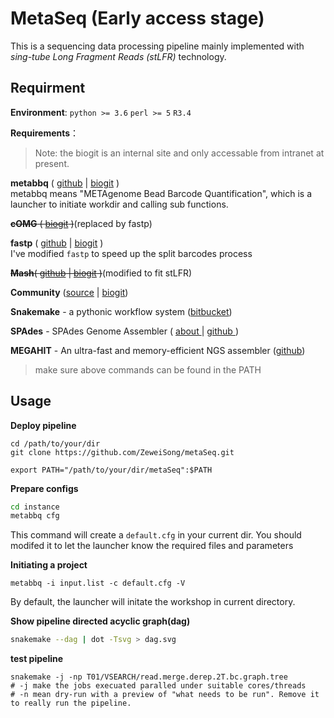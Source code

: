 # MetaSeq (Early access stage)

This is a sequencing data processing pipeline mainly implemented with *sing-tube Long Fragment Reads (stLFR)* technology.

## Requirment

**Environment**: `python >= 3.6` `perl >= 5` `R3.4`

**Requirements**：

> Note: the biogit is an internal site and only accessable from intranet at present.

**metabbq** ( [github](https://github.com/ZeweiSong/metaSeq) | [biogit](https://biogit.cn/Fangchao/metaSeq) )  
metabbq means "METAgenome Bead Barcode Quantification", which is a launcher to initiate workdir and calling sub functions.

~~**cOMG** ( [biogit](https://biogit.cn/Fangchao/Omics_pipeline) )~~(replaced by fastp)

**fastp** ( [github](https://github.com/OpenGene/fastp) | [biogit](https://biogit.cn/PUB/fastp) )  
I've modified `fastp` to speed up the split barcodes process

~~**Mash**( [github](https://github.com/marbl/Mash) | [biogit](https://biogit.cn/PUB/Mash) )~~(modified to fit stLFR)

**Community** ([source](https://sites.google.com/site/findcommunities/) | [biogit](https://biogit.cn/PUB/community))

**Snakemake** - a pythonic workflow system ([bitbucket](https://bitbucket.org/snakemake/snakemake))

**SPAdes** - SPAdes Genome Assembler ( [about ](http://cab.spbu.ru/software/spades/)| [github ](https://github.com/ablab/spades) )

**MEGAHIT** -  An ultra-fast and memory-efficient NGS assembler ([github](https://github.com/voutcn/megahit))

> make sure  above commands can be found in the PATH

## Usage

**Deploy pipeline**
```
cd /path/to/your/dir
git clone https://github.com/ZeweiSong/metaSeq.git

export PATH="/path/to/your/dir/metaSeq":$PATH
```
**Prepare configs**
```bash
cd instance
metabbq cfg  
```
This command will create a `default.cfg` in your current dir. 
You should modifed it to let the launcher know the required files and parameters

**Initiating a project**
```
metabbq -i input.list -c default.cfg -V
```
By default, the launcher will initate the workshop in current directory.

**Show pipeline directed acyclic graph(dag)**
```bash
snakemake --dag | dot -Tsvg > dag.svg
```

**test pipeline**

```
snakemake -j -np T01/VSEARCH/read.merge.derep.2T.bc.graph.tree
# -j make the jobs execuated paralled under suitable cores/threads
# -n mean dry-run with a preview of "what needs to be run". Remove it to really run the pipeline.
```
